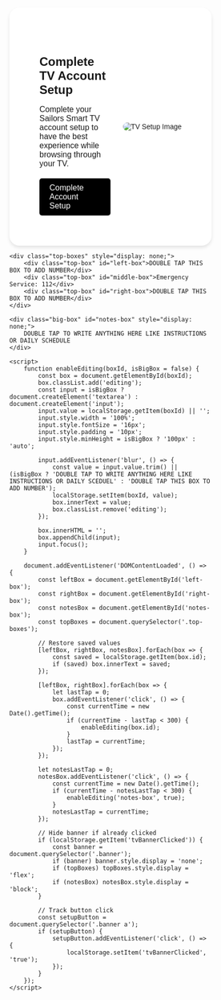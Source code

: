 <html lang="en">
<head>
    <meta charset="UTF-8">
    <meta name="viewport" content="width=device-width, initial-scale=1.0">
    <title>TV Account Setup Banner</title>
    <style>
        * {
            margin: 0;
            padding: 0;
            box-sizing: border-box;
            font-family: Arial, sans-serif;
        }
        .banner {
            display: flex;
            align-items: center;
            justify-content: space-between;
            background-color: white;
            padding: 60px;
            border-radius: 20px;
            box-shadow: 0 4px 6px rgba(0, 0, 0, 0.1);
            max-width: 1500px;
            margin: 5px auto;
        }
        .banner-content {
            max-width: 50%;
        }
        .banner h1 {
            font-size: 24px;
            margin-bottom: 10px;
        }
        .banner p {
            font-size: 16px;
            margin-bottom: 20px;
        }
        .banner a {
            background-color: black;
            color: white;
            padding: 10px 20px;
            border: none;
            cursor: pointer;
            font-size: 16px;
            border-radius: 5px;
            text-decoration: none;
            display: inline-block;
        }
        .banner a:hover {
            opacity: 0.8;
        }
        .banner img {
            max-width: 45%;
            border-radius: 10px;
        }
        .top-boxes {
            display: flex;
            justify-content: space-between;
            margin: 30px auto;
            max-width: 1000px;
            padding: 0 20px;
            gap: 20px;
        }
        .top-box {
            flex: 1;
            padding: 20px;
            text-align: center;
            background-color: #f9fafb;
            border: 2px solid #d1d5db;
            border-radius: 12px;
            cursor: pointer;
            transition: background-color 0.3s, border-color 0.3s;
        }
        .top-box:hover {
            background-color: #f3f4f6;
            border-color: #9ca3af;
        }
        .top-box.editing {
            background-color: #f9fafb;
            border-color: #d1d5db;
        }
        .big-box {
            max-width: 1000px;
            margin: 20px auto;
            padding: 30px;
            background-color: #f9fafb;
            border: 2px solid #d1d5db;
            border-radius: 12px;
            text-align: left;
            cursor: pointer;
            min-height: 150px;
            font-size: 16.5px;
            transition: background-color 0.3s, border-color 0.3s;
        }
        .big-box:hover {
            background-color: #f3f4f6;
            border-color: #9ca3af;
        }
        .big-box.editing {
            background-color: #f9fafb;
            border-color: #d1d5db;
        }
        @media (max-width: 768px) {
            .banner {
                flex-direction: column;
                text-align: center;
            }
            .banner-content, .banner img {
                max-width: 100%;
            }
            .banner img {
                margin-top: 20px;
            }
            .top-boxes {
                flex-direction: column;
                align-items: center;
            }
            .top-box {
                width: 100%;
            }
        }
    </style>
</head>
<body>
    <div class="banner">
        <div class="banner-content">
            <h1>Complete TV Account Setup</h1>
            <p>Complete your Sailors Smart TV account setup to have the best experience while browsing through your TV.</p>
           <a href="https://sites.google.com/view/sailors-smart-tv/account-setup" target="_blank" rel="noopener noreferrer">Complete Account Setup</a>
        </div>
        <img src="https://dl.dropboxusercontent.com/scl/fi/ox4skedg3gevozo2fb8m2/Untitled-design-63.png?rlkey=zh7rure348h3mph64h47vpf4p&e=1&st=0agv0lcj&dl=0" alt="TV Setup Image">
    </div>

    <div class="top-boxes" style="display: none;">
        <div class="top-box" id="left-box">DOUBLE TAP THIS BOX TO ADD NUMBER</div>
        <div class="top-box" id="middle-box">Emergency Service: 112</div>
        <div class="top-box" id="right-box">DOUBLE TAP THIS BOX TO ADD NUMBER</div>
    </div>

    <div class="big-box" id="notes-box" style="display: none;">
        DOUBLE TAP TO WRITE ANYTHING HERE LIKE INSTRUCTIONS OR DAILY SCHEDULE
    </div>

    <script>
        function enableEditing(boxId, isBigBox = false) {
            const box = document.getElementById(boxId);
            box.classList.add('editing');
            const input = isBigBox ? document.createElement('textarea') : document.createElement('input');
            input.value = localStorage.getItem(boxId) || '';
            input.style.width = '100%';
            input.style.fontSize = '16px';
            input.style.padding = '10px';
            input.style.minHeight = isBigBox ? '100px' : 'auto';

            input.addEventListener('blur', () => {
                const value = input.value.trim() || (isBigBox ? 'DOUBLE TAP TO WRITE ANYTHING HERE LIKE INSTRUCTIONS OR DAILY SCEDUEL' : 'DOUBLE TAP THIS BOX TO ADD NUMBER');
                localStorage.setItem(boxId, value);
                box.innerText = value;
                box.classList.remove('editing');
            });

            box.innerHTML = '';
            box.appendChild(input);
            input.focus();
        }

        document.addEventListener('DOMContentLoaded', () => {
            const leftBox = document.getElementById('left-box');
            const rightBox = document.getElementById('right-box');
            const notesBox = document.getElementById('notes-box');
            const topBoxes = document.querySelector('.top-boxes');

            // Restore saved values
            [leftBox, rightBox, notesBox].forEach(box => {
                const saved = localStorage.getItem(box.id);
                if (saved) box.innerText = saved;
            });

            [leftBox, rightBox].forEach(box => {
                let lastTap = 0;
                box.addEventListener('click', () => {
                    const currentTime = new Date().getTime();
                    if (currentTime - lastTap < 300) {
                        enableEditing(box.id);
                    }
                    lastTap = currentTime;
                });
            });

            let notesLastTap = 0;
            notesBox.addEventListener('click', () => {
                const currentTime = new Date().getTime();
                if (currentTime - notesLastTap < 300) {
                    enableEditing('notes-box', true);
                }
                notesLastTap = currentTime;
            });

            // Hide banner if already clicked
            if (localStorage.getItem('tvBannerClicked')) {
                const banner = document.querySelector('.banner');
                if (banner) banner.style.display = 'none';
                if (topBoxes) topBoxes.style.display = 'flex';
                if (notesBox) notesBox.style.display = 'block';
            }

            // Track button click
            const setupButton = document.querySelector('.banner a');
            if (setupButton) {
                setupButton.addEventListener('click', () => {
                    localStorage.setItem('tvBannerClicked', 'true');
                });
            }
        });
    </script>
</body>
</html>
